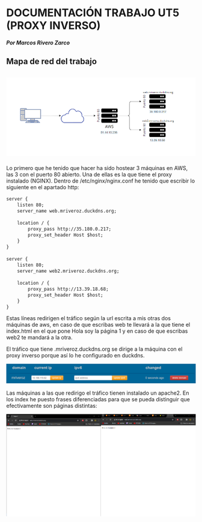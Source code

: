 # DOCUMENTACIÓN TRABAJO UT5 (PROXY INVERSO)
#### *Por Marcos Rivero Zarco*

## Mapa de red del trabajo
![mapa_de_red](./img/mapa_de_red.png)
---

Lo primero que he tenido que hacer ha sido hostear 3 máquinas en AWS, las 3 con el puerto 80 abierto. Una de ellas es la que tiene el proxy instalado (NGINX). Dentro de /etc/nginx/nginx.conf he tenido que escribir lo siguiente en el apartado http:

```
server {
    listen 80;
    server_name web.mriveroz.duckdns.org;

    location / {
        proxy_pass http://35.180.0.217;
        proxy_set_header Host $host;
    }
}

server {
    listen 80;
    server_name web2.mriveroz.duckdns.org;

    location / {
        proxy_pass http://13.39.18.68;
        proxy_set_header Host $host;
    }
}
```

Estas líneas redirigen el tráfico según la url escrita a mis otras dos máquinas de aws, en caso de que escribas web te llevará a la que tiene el index.html en el que pone Hola soy la página 1 y en caso de que escribas web2 te mandará a la otra.

El tráfico que tiene .mriveroz.duckdns.org se dirige a la máquina con el proxy inverso porque así lo he configurado en duckdns.

![duckdns](./img/duck.png)

Las máquinas a las que redirigo el tráfico tienen instalado un apache2. En los index he puesto frases diferenciadas para que se pueda distinguir que efectivamente son páginas distintas:

![prueba](./img/prueba.png)
